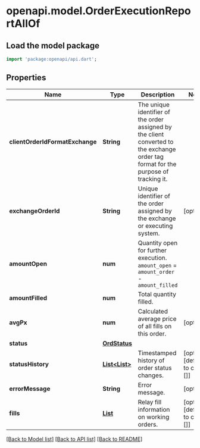 # openapi.model.OrderExecutionReportAllOf

## Load the model package
```dart
import 'package:openapi/api.dart';
```

## Properties
Name | Type | Description | Notes
------------ | ------------- | ------------- | -------------
**clientOrderIdFormatExchange** | **String** | The unique identifier of the order assigned by the client converted to the exchange order tag format for the purpose of tracking it. | 
**exchangeOrderId** | **String** | Unique identifier of the order assigned by the exchange or executing system. | [optional] 
**amountOpen** | **num** | Quantity open for further execution. `amount_open` = `amount_order` - `amount_filled` | 
**amountFilled** | **num** | Total quantity filled. | 
**avgPx** | **num** | Calculated average price of all fills on this order. | [optional] 
**status** | [**OrdStatus**](OrdStatus.md) |  | 
**statusHistory** | [**List<List<String>>**](List.md) | Timestamped history of order status changes. | [optional] [default to const []]
**errorMessage** | **String** | Error message. | [optional] 
**fills** | [**List<Fills>**](Fills.md) | Relay fill information on working orders. | [optional] [default to const []]

[[Back to Model list]](../README.md#documentation-for-models) [[Back to API list]](../README.md#documentation-for-api-endpoints) [[Back to README]](../README.md)


